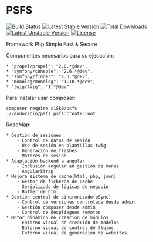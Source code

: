 PSFS
====
[![Build Status](https://travis-ci.org/c15k0/psfs.svg?branch=master)](https://travis-ci.org/c15k0/psfs)
[![Latest Stable Version](https://poser.pugx.org/c15k0/psfs/v/stable)](https://packagist.org/packages/c15k0/psfs) 
[![Total Downloads](https://poser.pugx.org/c15k0/psfs/downloads)](https://packagist.org/packages/c15k0/psfs) 
[![Latest Unstable Version](https://poser.pugx.org/c15k0/psfs/v/unstable)](https://packagist.org/packages/c15k0/psfs) [![License](https://poser.pugx.org/c15k0/psfs/license)](https://packagist.org/packages/c15k0/psfs)

Framework Php Simple Fast & Secure

Componentes necesarios para su ejecución:

    * "propel/propel": "2.0.*@dev",
    * "symfony/console": "2.6.*@dev",
    * "symfony/finder": "2.3.*@dev",
    * "monolog/monolog": "1.10.*@dev",
    * "twig/twig": "1.*@dev"


Para instalar usar composer:

    composer require c15k0/psfs
    ./vendor/bin/psfs psfs:create:root

RoadMap:

    * Gestión de sesiones
        - Control de datos de sesión
        - Uso de sesión en plantillas twig
        - Generación de flashes
        - Motores de sesión
    * Adaptación backend a angular
        - Inclusión angular en gestión de menús
        - AngularStrap
    * Mejora sistema de cache(html, php, json)
        - Gestor de ficheros de cache
        - Serializado de lógicas de negocio
        - Buffer de html
    * Gestión central de sincronizado(pSync)
        - Control de versiones controlada desde admin
        - Gestión composer desde admin
        - Control de despliegues remotos
    * Motor dinámico de creación de módulos
        - Entorno visual de creación de modelos
        - Entorno visual de control de flujos
        - Entorno visual de generación de websites

